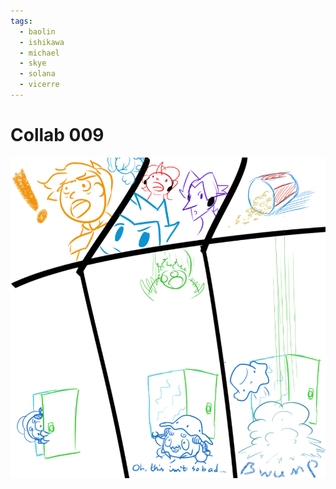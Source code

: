 ```yaml
---
tags:
  - baolin
  - ishikawa
  - michael
  - skye
  - solana
  - vicerre
---
```


# Collab 009

<img src="assets/2025-03-28_panel-015.png">
